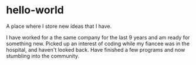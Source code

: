 # hello-world
A place where I store new ideas that I have.

I have worked for a the same company for the last 9 years and am ready for something new. Picked up an interest of coding while my fiancee was in the hospital, and haven't looked back. Have finished a few programs and now stumbling into the community.
